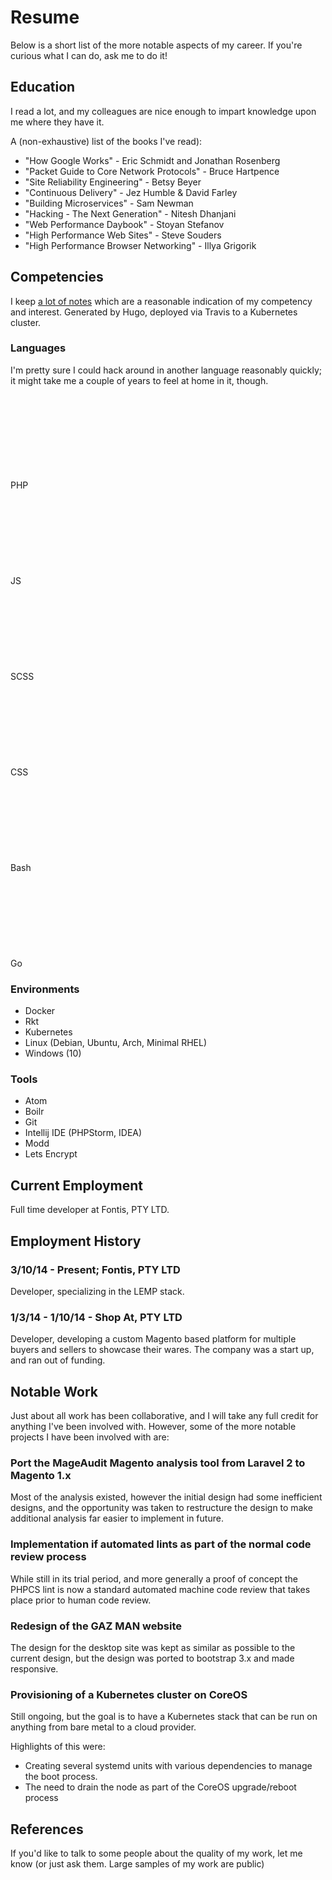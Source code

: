# Resume

Below is a short list of the more notable aspects of my career. If you're
curious what I can do, ask me to do it!

## Education
I read a lot, and my colleagues are nice enough to impart knowledge upon me
where they have it.

A (non-exhaustive) list of the books I've read):

- "How Google Works" - Eric Schmidt and Jonathan Rosenberg
- "Packet Guide to Core Network Protocols" - Bruce Hartpence
- "Site Reliability Engineering" - Betsy Beyer
- "Continuous Delivery" - Jez Humble & David Farley
- "Building Microservices" - Sam Newman
- "Hacking - The Next Generation" - Nitesh Dhanjani
- "Web Performance Daybook" - Stoyan Stefanov
- "High Performance Web Sites" - Steve Souders
- "High Performance Browser Networking" - Illya Grigorik

## Competencies

I keep [a lot of notes](https://docs.littleman.co/) which are a reasonable
indication of my competency and interest. Generated by Hugo, deployed via
Travis to a Kubernetes cluster.

### Languages

I'm pretty sure I could hack around in another language reasonably quickly; it
might take me a couple of years to feel at home in it, though.

<div class="progress__clearfix">
  <div class="progress progress--80">
    <span class="progress__caption">PHP</span>
    <svg class="progress__container" xmlns="http://www.w3.org/2000/svg">
     <g>
      <circle class="progress__circle" r="30" cy="35" cx="35" stroke-width="3"
        fill="none" />
     </g>
    </svg>
  </div>
  <div class="progress progress--70">
    <span class="progress__caption">JS</span>
    <svg class="progress__container" xmlns="http://www.w3.org/2000/svg">
     <g>
      <circle class="progress__circle" r="30" cy="35" cx="35" stroke-width="3"
        fill="none" />
     </g>
    </svg>
  </div>
  <div class="progress progress--60">
    <span class="progress__caption">SCSS</span>
    <svg class="progress__container" xmlns="http://www.w3.org/2000/svg">
     <g>
      <circle class="progress__circle" r="30" cy="35" cx="35" stroke-width="3"
        fill="none" />
     </g>
    </svg>
  </div>
  <div class="progress progress--70">
    <span class="progress__caption">CSS</span>
    <svg class="progress__container" xmlns="http://www.w3.org/2000/svg">
     <g>
      <circle class="progress__circle" r="30" cy="35" cx="35" stroke-width="3"
        fill="none" />
     </g>
    </svg>
  </div>
  <div class="progress progress--70">
    <span class="progress__caption">Bash</span>
    <svg class="progress__container" xmlns="http://www.w3.org/2000/svg">
     <g>
      <circle class="progress__circle" r="30" cy="35" cx="35" stroke-width="3"
        fill="none" />
     </g>
    </svg>
  </div>
  <div class="progress progress--50">
    <span class="progress__caption">Go</span>
    <svg class="progress__container" xmlns="http://www.w3.org/2000/svg">
     <g>
      <circle class="progress__circle" r="30" cy="35" cx="35" stroke-width="3"
        fill="none" />
     </g>
    </svg>
  </div>
</div>

### Environments

- Docker
- Rkt
- Kubernetes
- Linux (Debian, Ubuntu, Arch, Minimal RHEL)
- Windows (10)

### Tools

- Atom
- Boilr
- Git
- Intellij IDE (PHPStorm, IDEA)
- Modd
- Lets Encrypt

## Current Employment

Full time developer at Fontis, PTY LTD.

## Employment History

### 3/10/14 - Present; Fontis, PTY LTD

Developer, specializing in the LEMP stack.

### 1/3/14 - 1/10/14 - Shop At, PTY LTD

Developer, developing a custom Magento based platform for multiple buyers and
sellers to showcase their wares. The company was a start up, and ran out of
funding.

## Notable Work

Just about all work has been collaborative, and I will take any full credit for
anything I've been involved with. However, some of the more notable projects
I have been involved with are:

### Port the MageAudit Magento analysis tool from Laravel 2 to Magento 1.x

Most of the analysis existed, however the initial design had some inefficient
designs, and the opportunity was taken to restructure the design to make
additional analysis far easier to implement in future.

### Implementation if automated lints as part of the normal code review process

While still in its trial period, and more generally a proof of concept the PHPCS
lint is now a standard automated machine code review that takes place prior to
human code review.

### Redesign of the GAZ MAN website

The design for the desktop site was kept as similar as possible to the current
design, but the design was ported to bootstrap 3.x and made responsive.

### Provisioning of a Kubernetes cluster on CoreOS

Still ongoing, but the goal is to have a Kubernetes stack that can be run on
anything from bare metal to a cloud provider.

Highlights of this were:
- Creating several systemd units with various dependencies to manage the boot
  process.
- The need to drain the node as part of the CoreOS upgrade/reboot process

## References

If you'd like to talk to some people about the quality of my work, let me know
(or just ask them. Large samples of my work are public)
